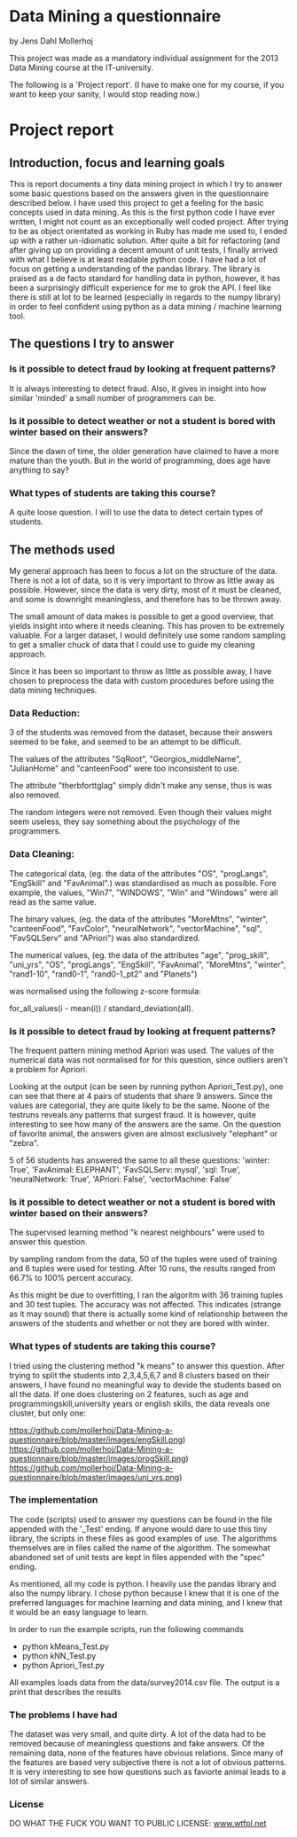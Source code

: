 Data Mining a questionnaire
===========================
by Jens Dahl Mollerhoj

This project was made as a mandatory individual assignment for the 2013 Data Mining course at the IT-university.

The following is a 'Project report'. (I have to make one for my course, if you
want to keep your sanity, I would stop reading now.)

Project report
==============
## Introduction, focus and learning goals
This is report documents a tiny data mining project in which I try to answer some basic questions based on the answers given in the questionnaire described below.
I have used this project to get a feeling for the basic concepts used in data mining. As this is the first python code I have ever written, I might not count as an exceptionally well coded project. After trying to be as object orientated as working in Ruby has made me used to, I ended up with a rather un-idiomatic solution. After quite a bit for refactoring (and after giving up on providing a decent amount of unit tests, I finally arrived with what I believe is at least readable python code. I have had a lot of focus on getting a understanding of the pandas library. The library is praised as a de facto standard for handling data in python, however, it has been a surprisingly difficult experience for me to grok the API. I feel like there is still at lot to be learned (especially in regards to the numpy library) in order to feel confident using python as a data mining / machine learning tool.

## The questions I try to answer
### Is it possible to detect fraud by looking at frequent patterns?
It is always interesting to detect fraud. Also, it gives in insight into how similar 'minded' a small number of programmers can be.

### Is it possible to detect weather or not a student is bored with winter based on their answers?
Since the dawn of time, the older generation have claimed to have a more mature than the youth. But in the world of programming, does age have anything to say?

### What types of students are taking this course?
A quite loose question. I will to use the data to detect certain types of students.

## The methods used
My general approach has been to focus a lot on the structure of the data. There is not a lot of data, so it is very important to throw as little away as possible. However, since the data is very dirty, most of it must be cleaned, and some is downright meaningless, and therefore has to be thrown away.

The small amount of data makes is possible to get a good overview, that yields insight into where it needs cleaning. This has proven to be extremely valuable. For a larger dataset, I would definitely use some random sampling to get a smaller chuck of data that I could use to guide my cleaning approach.

Since it has been so important to throw as little as possible away, I have chosen to preprocess the data with custom procedures before using the data mining techniques.

### Data Reduction: 
3 of the students was removed from the dataset, because their answers seemed to be fake, and seemed to be an attempt to be difficult.

The values of the attributes "SqRoot", "Georgios_middleName", "JulianHome" and "canteenFood" were too inconsistent to use.

The attribute "therbforttglag" simply didn't make any sense, thus is was also removed.

The random integers were not removed. Even though their values might seem useless, they say something about the psychology of the programmers.

### Data Cleaning:

The categorical data, (eg. the data of the attributes "OS", "progLangs", "EngSkill" and "FavAnimal".) was standardised as much as possible. Fore example, the values, "Win7", "WINDOWS", "Win" and "Windows" were all read as the same value.

The binary values, (eg. the data of the attributes "MoreMtns", "winter", "canteenFood", "FavColor", "neuralNetwork", "vectorMachine", "sql", "FavSQLServ" and "APriori") was also standardized.

The numerical values, (eg. the data of the attributes "age", "prog_skill", "uni_yrs", "OS", "progLangs", "EngSkill", "FavAnimal", "MoreMtns", "winter", "rand1-10", "rand0-1", "rand0-1_pt2" and "Planets")

was normalised using the following z-score formula:

  for_all_values(i - mean(i)) / standard_deviation(all).

### Is it possible to detect fraud by looking at frequent patterns?
The frequent pattern mining method Apriori was used. The values of the numerical data was not normalised for for this question, since outliers aren't a problem for Apriori. 

Looking at the output (can be seen by running python Apriori_Test.py), one can see that there at 4 pairs of students that share 9 answers. Since the values are categorial, they are quite likely to be the same. Noone of the testruns reveals any patterns that surgest fraud. It is however, quite interesting to see how many of the answers are the same. On the question of favorite animal, the answers given are almost exclusively "elephant" or "zebra".

5 of 56 students has answered the same to all these questions:
'winter: True', 'FavAnimal: ELEPHANT', 'FavSQLServ: mysql', 'sql: True', 'neuralNetwork: True', 'APriori: False', 'vectorMachine: False'

### Is it possible to detect weather or not a student is bored with winter based on their answers?
The supervised learning method "k nearest neighbours" were used to answer this question.

by sampling random from the data, 50 of the tuples were used of training and 6 tuples were used for testing. After 10 runs, the results ranged from 66.7% to 100% percent accuracy.

As this might be due to overfitting, I ran the algoritm with 36 training tuples and 30 test tuples. The accuracy was not affected. This indicates (strange as it may sound) that there is actually some kind of relationship between the answers of the students and whether or not they are bored with winter.

### What types of students are taking this course?
I tried using the clustering method "k means" to answer this question. After trying to split the students into 2,3,4,5,6,7 and 8 clusters based on their answers, I have found no meaningful way to devide the students based on all the data.
If one does clustering on 2 features, such as age and programmingskill,university years or english skills, the data reveals one cluster, but only one:

https://github.com/mollerhoj/Data-Mining-a-questionnaire/blob/master/images/engSkill.png)
https://github.com/mollerhoj/Data-Mining-a-questionnaire/blob/master/images/progSkill.png)
https://github.com/mollerhoj/Data-Mining-a-questionnaire/blob/master/images/uni_yrs.png)

### The implementation
The code (scripts) used to answer my questions can be found in the file appended with the '_Test' ending. If anyone would dare to use this tiny library, the scripts in these files as good examples of use. The algorithms themselves are in files called the name of the algorithm. The somewhat abandoned set of unit tests are kept in files appended with the "spec" ending.

As mentioned, all my code is python. I heavily use the pandas library and also the numpy library. I chose python because I knew that it is one of the preferred languages for machine learning and data mining, and I knew that it would be an easy language to learn.

In order to run the example scripts, run the following commands

* python kMeans_Test.py
* python kNN_Test.py
* python Apriori_Test.py

All examples loads data from the data/survey2014.csv file. The output is a print that describes the results

### The problems I have had
The dataset was very small, and quite dirty. A lot of the data had to be removed because of meaningless questions and fake answers. Of the remaining data, none of the features have obvious relations. Since many of the features are based very subjective there is not a lot of obvious patterns. It is very interesting to see how questions such as faviorte animal leads to a lot of similar answers.

### License
DO WHAT THE FUCK YOU WANT TO PUBLIC LICENSE: www.wtfpl.net
